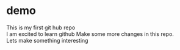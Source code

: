 # demo
This is my first git hub repo
<br>
I am excited to learn github
Make some more changes in this repo.<br>
Lets make something interesting
